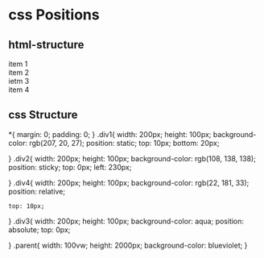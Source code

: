 # css Positions

## html-structure
<!DOCTYPE html>
<html lang="en">
<head>
    <meta charset="UTF-8">
    <meta name="viewport" content="width=device-width, initial-scale=1.0">
    <title>Document</title>
    <link rel="stylesheet" href="./css/index.css">
</head>
<body>
    <div class="parent">
        <div class="div1">item 1</div>
        <div class="div2">item 2</div>
        <div class="div3">ietm 3</div>
        <div class="div4">item 4</div>
    </div>
</body>
</html>

## css Structure

*{
    margin: 0;
    padding: 0;
}
.div1{
    width: 200px;
    height: 100px;
    background-color: rgb(207, 20, 27);
    position: static;
    top: 10px;
    bottom: 20px;

}
.div2{
    width: 200px;
    height: 100px;
    background-color: rgb(108, 138, 138);
    position: sticky;
    top: 0px;
    left: 230px;
    
}
.div4{
    width: 200px;
    height: 100px;
    background-color: rgb(22, 181, 33);
    position: relative;
    
    top: 10px;
    
}
.div3{
    width: 200px;
    height: 100px;
    background-color: aqua;
    position: absolute;
    top: 0px;
    
}
.parent{
    width: 100vw;
    height: 2000px;
    background-color: blueviolet;
}